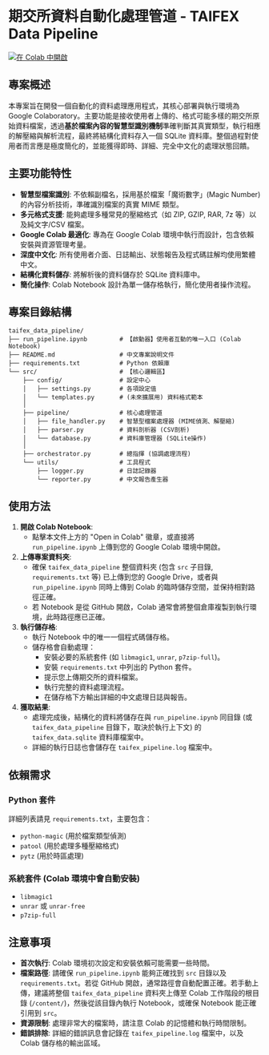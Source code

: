 # 期交所資料自動化處理管道 - TAIFEX Data Pipeline

[![在 Colab 中開啟](https://colab.research.google.com/assets/colab-badge.svg)](https://colab.research.google.com/github/YourGitHubUsername/YourGitHubRepoName/blob/main/taifex_data_pipeline/run_pipeline.ipynb)

## 專案概述

本專案旨在開發一個自動化的資料處理應用程式，其核心部署與執行環境為 Google Colaboratory。主要功能是接收使用者上傳的、格式可能多樣的期交所原始資料檔案，透過**基於檔案內容的智慧型識別機制**準確判斷其真實類型，執行相應的解壓縮與解析流程，最終將結構化資料存入一個 SQLite 資料庫。整個過程對使用者而言應是極度簡化的，並能獲得即時、詳細、完全中文化的處理狀態回饋。

## 主要功能特性

*   **智慧型檔案識別**: 不依賴副檔名，採用基於檔案「魔術數字」(Magic Number) 的內容分析技術，準確識別檔案的真實 MIME 類型。
*   **多元格式支援**: 能夠處理多種常見的壓縮格式（如 ZIP, GZIP, RAR, 7z 等）以及純文字/CSV 檔案。
*   **Google Colab 最適化**: 專為在 Google Colab 環境中執行而設計，包含依賴安裝與資源管理考量。
*   **深度中文化**: 所有使用者介面、日誌輸出、狀態報告及程式碼註解均使用繁體中文。
*   **結構化資料儲存**: 將解析後的資料儲存於 SQLite 資料庫中。
*   **簡化操作**: Colab Notebook 設計為單一儲存格執行，簡化使用者操作流程。

## 專案目錄結構

```
taifex_data_pipeline/
├── run_pipeline.ipynb         # 【啟動器】使用者互動的唯一入口 (Colab Notebook)
├── README.md                  # 中文專案說明文件
├── requirements.txt           # Python 依賴庫
└── src/                       # 【核心邏輯區】
    ├── config/                # 設定中心
    │   ├── settings.py        # 各項設定值
    │   └── templates.py       # (未來擴展用) 資料格式範本
    │
    ├── pipeline/              # 核心處理管道
    │   ├── file_handler.py    # 智慧型檔案處理器 (MIME偵測、解壓縮)
    │   ├── parser.py          # 資料剖析器 (CSV剖析)
    │   └── database.py        # 資料庫管理器 (SQLite操作)
    │
    ├── orchestrator.py        # 總指揮 (協調處理流程)
    └── utils/                 # 工具程式
        ├── logger.py          # 日誌記錄器
        └── reporter.py        # 中文報告產生器
```

## 使用方法

1.  **開啟 Colab Notebook**:
    *   點擊本文件上方的 "Open in Colab" 徽章，或直接將 `run_pipeline.ipynb` 上傳到您的 Google Colab 環境中開啟。
2.  **上傳專案資料夾**:
    *   確保 `taifex_data_pipeline` 整個資料夾 (包含 `src` 子目錄, `requirements.txt` 等) 已上傳到您的 Google Drive，或者與 `run_pipeline.ipynb` 同時上傳到 Colab 的臨時儲存空間，並保持相對路徑正確。
    *   若 Notebook 是從 GitHub 開啟，Colab 通常會將整個倉庫複製到執行環境，此時路徑應已正確。
3.  **執行儲存格**:
    *   執行 Notebook 中的唯一一個程式碼儲存格。
    *   儲存格會自動處理：
        *   安裝必要的系統套件 (如 `libmagic1`, `unrar`, `p7zip-full`)。
        *   安裝 `requirements.txt` 中列出的 Python 套件。
        *   提示您上傳期交所的資料檔案。
        *   執行完整的資料處理流程。
        *   在儲存格下方輸出詳細的中文處理日誌與報告。
4.  **獲取結果**:
    *   處理完成後，結構化的資料將儲存在與 `run_pipeline.ipynb` 同目錄 (或 `taifex_data_pipeline` 目錄下，取決於執行上下文) 的 `taifex_data.sqlite` 資料庫檔案中。
    *   詳細的執行日誌也會儲存在 `taifex_pipeline.log` 檔案中。

## 依賴需求

### Python 套件
詳細列表請見 `requirements.txt`，主要包含：
*   `python-magic` (用於檔案類型偵測)
*   `patool` (用於處理多種壓縮格式)
*   `pytz` (用於時區處理)

### 系統套件 (Colab 環境中會自動安裝)
*   `libmagic1`
*   `unrar` 或 `unrar-free`
*   `p7zip-full`

## 注意事項

*   **首次執行**: Colab 環境初次設定和安裝依賴可能需要一些時間。
*   **檔案路徑**: 請確保 `run_pipeline.ipynb` 能夠正確找到 `src` 目錄以及 `requirements.txt`。若從 GitHub 開啟，通常路徑會自動配置正確。若手動上傳，建議將整個 `taifex_data_pipeline` 資料夾上傳至 Colab 工作階段的根目錄 (`/content/`)，然後從該目錄內執行 Notebook，或確保 Notebook 能正確引用到 `src`。
*   **資源限制**: 處理非常大的檔案時，請注意 Colab 的記憶體和執行時間限制。
*   **錯誤排除**: 詳細的錯誤訊息會記錄在 `taifex_pipeline.log` 檔案中，以及 Colab 儲存格的輸出區域。
